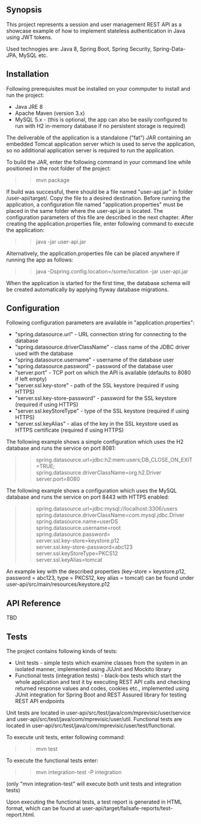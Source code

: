 ## Synopsis

This project represents a session and user management REST API as a showcase example of how to implement stateless authentication in Java using JWT tokens.

Used technogies are: Java 8, Spring Boot, Spring Security, Spring-Data-JPA, MySQL etc.

## Installation

Following prerequisites must be installed on your commputer to install and run the project:
- Java JRE 8
- Apache Maven (version 3.x)
- MySQL 5.x - (this is optional, the app can also be easily configured to run with H2 in-memory database if no persistent storage is required)

The deliverable of the application is a standalone ("fat") JAR containing an embedded Tomcat application server which is used to serve the application, so no additional application server is required to run the application.

To build the JAR, enter the following command in your command line while positioned in the root folder of the project:

>> mvn package

If build was successful, there should be a file named "user-api.jar" in folder /user-api/target/. Copy the file to a desired destination.
Before running the application, a configuration file named "application.properties" must be placed in the same folder where the user-api.jar is located. The configuration parameters of this file are described in the next chapter. After creating the application.properties file, enter following command to execute the application:

>> java -jar user-api.jar 

Alternatively, the application.properties file can be placed anywhere if running the app as follows:

>> java -Dspring.config.location=/some/location -jar user-api.jar 

When the application is started for the first time, the database schema will be created automatically by applying flyway database migrations.

## Configuration

Following configuration parameters are available in "application.properties": 

- "spring.datasource.url" - URL connection string for connecting to the database
- "spring.datasource.driverClassName" - class name of the JDBC driver used with the database
- "spring.datasource.username" - username of the database user
- "spring.datasource.password" - password of the database user
- "server.port" - TCP port on which the API is available (defaults to 8080 if left empty)
- "server.ssl.key-store" - path of the SSL keystore (required if using HTTPS)
- "server.ssl.key-store-password" - password for the SSL keystore (required if using HTTPS)
- "server.ssl.keyStoreType" - type of the SSL keystore (required if using HTTPS)
- "server.ssl.keyAlias" - alias of the key in the SSL keystore used as HTTPS certificate (required if using HTTPS)

The following example shows a simple configuration which uses the H2 database and runs the service on port 8081:

>> spring.datasource.url=jdbc:h2:mem:users;DB_CLOSE_ON_EXIT=TRUE;</br>
>> spring.datasource.driverClassName=org.h2.Driver</br>
>> server.port=8080</br>

The following example shows a configuration which uses the MySQL database and runs the service on port 8443 with HTTPS enabled:

>> spring.datasource.url=jdbc:mysql://localhost:3306/users</br>
>> spring.datasource.driverClassName=com.mysql.jdbc.Driver</br> 
>> spring.datasource.name=userDS</br>
>> spring.datasource.username=root</br>
>> spring.datasource.password=</br>
>> server.ssl.key-store=keystore.p12</br> 
>> server.ssl.key-store-password=abc123</br>
>> server.ssl.keyStoreType=PKCS12</br>
>> server.ssl.keyAlias=tomcat</br>

An example key with the described properties (key-store = keystore.p12, password = abc123, type = PKCS12, key alias = tomcat) can be found under user-api/src/main/resources/keystore.p12

## API Reference

TBD

## Tests

The project contains following kinds of tests:
- Unit tests - simple tests which examine classes from the system in an isolated manner, implemented using JUJnit and Mockito library
- Functional tests (integration tests) - black-box tests which start the whole application and test it by executing REST API calls and checking returned response values and codes, cookies etc., implemented using JUnit integration for Spring Boot and REST Assured library for testing REST API endpoints

Unit tests are located in user-api/src/test/java/com/mprevisic/user/service and user-api/src/test/java/com/mprevisic/user/util. Functional tests are located in user-api/src/test/java/com/mprevisic/user/test/functional.

To execute unit tests, enter following command:

>> mvn test

To execute the functional tests enter:

>> mvn integration-test -P integration

(only "mvn integration-test" will execute both unit tests and integration tests)

Upon executing the functional tests, a test report is generated in HTML format, which can be found at user-api/target/failsafe-reports/test-report.html.
